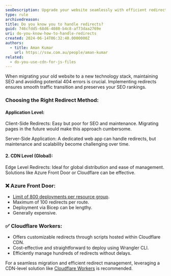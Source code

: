 ```yaml
---
seoDescription: Upgrade your website seamlessly with efficient redirects using Cloudflare Workers or Azure Front Door to preserve SEO and traffic during the migration
type: rule
archivedreason:
title: Do you know you to handle redirects?
guid: 746cfdd5-68d6-4080-b4c8-af73daa2769e
uri: do-you-know-how-to-handle-redirects
created: 2024-06-14T06:32:40.0000000Z
authors:
  - title: Aman Kumar
    url: https://ssw.com.au/people/aman-kumar
related:
  - do-you-use-cdn-for-js-files
---
```


When migrating your old website to a new technology stack, maintaining SEO and avoiding potential 404 errors is crucial. Implementing redirects ensures smooth traffic transition and preserves your SEO rankings.

<!--endintro-->

### Choosing the Right Redirect Method:

#### Application Level:

Client-Side Redirects: Easy but poor for SEO and maintenance. Migrating pages in the future would make this approach cumbersome.

Server-Side Application: A dedicated web app can handle redirects, but maintenance and scalability become challenging over time.

#### 2. CDN Level (Global):

Edge Level Redirects: Ideal for global distribution and ease of management. Solutions like Azure Front Door or Cloudflare can be effective.

### ❌ Azure Front Door:

- [Limit of 800 deployments per resource group](https://learn.microsoft.com/en-us/azure/azure-resource-manager/management/azure-subscription-service-limits).
- Maximum of 100 redirects per route.
- Deployment via Bicep can be lengthy.
- Generally expensive.

### ✅ Cloudflare Workers:

- Offers customizable redirects through scripts hosted within Cloudflare CDN.
- Cost-effective and straightforward to deploy using Wrangler CLI.
- Efficiently manage hundreds of redirects without delays.

For a seamless migration and efficient redirect management, leveraging a CDN-level solution like [Cloudflare Workers](https://developers.cloudflare.com/workers/) is recommended.
